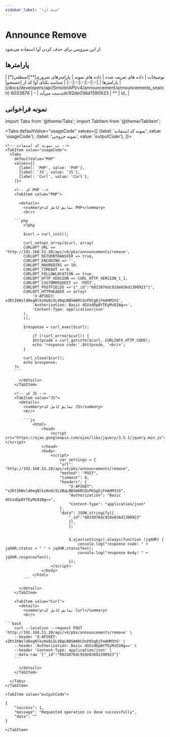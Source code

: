 ```yaml
---
sidebar_label: "حذف آوا"
---
```

<head>
  <title>حذف آوا | مستندات سیموتل </title>
</head>

# Announce Remove

از این سرویس برای حذف کردن آوا استفاده می‌شود.

## پارامتر‌ها
<div class="custom-table">
| توضیحات | داده های تعریف شده | داده های نمونه | پارامترهای ضروری[**]/منطقی[*] | پارامترها |
|:-:|:-:|:-:|:-:|:-:|
| شناسه یکتای آوا که از [جستجو](/docs/developers/api/SimotelAPI/v4/announcement/announcements_search) بدست می‌آید | - | 6033876dc92de036d1390923 | ** | id_ |
</div>


## نمونه فراخوانی


<!--  -->
import Tabs from '@theme/Tabs';
import TabItem from '@theme/TabItem';

  <Tabs
    defaultValue="usageCode"
    values={[
      {label: 'نمونه کد استفاده', value: 'usageCode'},
      {label: 'نمونه خروجی', value: 'outputCode'},
    ]}>

    <!-- تب نمونه کد استفاده -->
    <TabItem value="usageCode">
      <Tabs
        defaultValue="PHP"
        values={[
          {label: 'PHP', value: 'PHP'},
          {label: 'JS', value: 'JS'},
          {label: 'Curl', value: 'Curl'},
        ]}>

        <!-- کد PHP -->
        <TabItem value="PHP">
      
          <details>
            <summary>نمایش کامل کد PHP</summary>
            <br/>

		```php
			<?php

			$curl = curl_init();

			curl_setopt_array($curl, array(
			CURLOPT_URL => 'http://192.168.51.20/api/v4/pbx/announcements/remove',
			CURLOPT_RETURNTRANSFER => true,
			CURLOPT_ENCODING => '',
			CURLOPT_MAXREDIRS => 10,
			CURLOPT_TIMEOUT => 0,
			CURLOPT_FOLLOWLOCATION => true,
			CURLOPT_HTTP_VERSION => CURL_HTTP_VERSION_1_1,
			CURLOPT_CUSTOMREQUEST => 'POST',
			CURLOPT_POSTFIELDS =>'{"_id":"6033876dc92de036d1390923"}',
			CURLOPT_HTTPHEADER => array(
				'X-APIKEY: vZKtIKWsld0egNlkzHo8i5LVBqLNBSWARCQsPOSgDjFmAHM3tG',
				'Authorization: Basic dGVzdDpBYTEyMzQ1Ng==',
				'Content-Type: application/json'
			),
			));

			$response = curl_exec($curl);

				if (!curl_errno($curl)) {
				$httpcode = curl_getinfo($curl, CURLINFO_HTTP_CODE);
				echo 'response code:'.$httpcode, '<br/>';
			}

			curl_close($curl);
			echo $response;
		?>
		```

          </details>
        </TabItem>

        <!-- کد JS -->
        <TabItem value="JS">
          <details>
            <summary>نمایش کامل کد JS</summary>
            <br/>

			```js
				<html>
					<head>
						<script src="https://ajax.googleapis.com/ajax/libs/jquery/3.5.1/jquery.min.js"></script>
					</head>
					<body>
						<script>
							var settings = {
							"url": "http://192.168.51.20/api/v4/pbx/announcements/remove",
							"method": "POST",
							"timeout": 0,
							"headers": {
								"X-APIKEY": "vZKtIKWsld0egNlkzHo8i5LVBqLNBSWARCQsPOSgDjFmAHM3tG",
								"Authorization": "Basic dGVzdDpBYTEyMzQ1Ng==",
								"Content-Type": "application/json"
							},
							"data": JSON.stringify({
								"_id":"6033876dc92de036d1390923"
								}),
								};


								$.ajax(settings).always(function (jqXHR) {
									console.log("response code: " + jqXHR.status + " " + jqXHR.statusText);
									console.log("response body: " + jqXHR.responseText);
								});
						</script>
					</body>
				</html>
			```

          </details>
        </TabItem>

        <TabItem value="Curl">
          <details>
            <summary>نمایش کامل کد Curl</summary>
            <br/>

	```bash
		curl --location --request POST 'http://192.168.51.20/api/v4/pbx/announcements/remove' \
		--header 'X-APIKEY: vZKtIKWsld0egNlkzHo8i5LVBqLNBSWARCQsPOSgDjFmAHM3tG' \
		--header 'Authorization: Basic dGVzdDpBYTEyMzQ1Ng==' \
		--header 'Content-Type: application/json' \
		--data-raw '{"_id":"6033876dc92de036d1390923"}'
		```

          </details>
        </TabItem>

      </Tabs>
    </TabItem>

    <TabItem value="outputCode">

```shell
{
    "success": 1,
    "message": "Requested operation is done successfully",
    "data": ""
}
```
    </TabItem>

  </Tabs>
